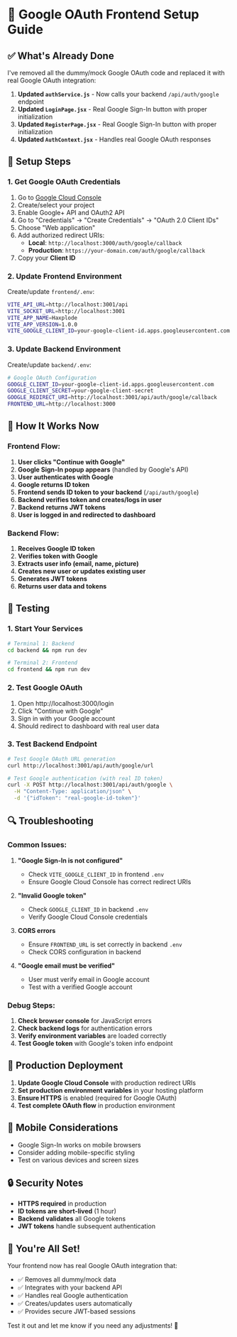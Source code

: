 # 🚀 Google OAuth Frontend Setup Guide

## ✅ What's Already Done

I've removed all the dummy/mock Google OAuth code and replaced it with real Google OAuth integration:

1. **Updated `authService.js`** - Now calls your backend `/api/auth/google` endpoint
2. **Updated `LoginPage.jsx`** - Real Google Sign-In button with proper initialization
3. **Updated `RegisterPage.jsx`** - Real Google Sign-In button with proper initialization
4. **Updated `AuthContext.jsx`** - Handles real Google OAuth responses

## 🔧 Setup Steps

### 1. Get Google OAuth Credentials

1. Go to [Google Cloud Console](https://console.cloud.google.com/)
2. Create/select your project
3. Enable Google+ API and OAuth2 API
4. Go to "Credentials" → "Create Credentials" → "OAuth 2.0 Client IDs"
5. Choose "Web application"
6. Add authorized redirect URIs:
   - **Local**: `http://localhost:3000/auth/google/callback`
   - **Production**: `https://your-domain.com/auth/google/callback`
7. Copy your **Client ID**

### 2. Update Frontend Environment

Create/update `frontend/.env`:
```bash
VITE_API_URL=http://localhost:3001/api
VITE_SOCKET_URL=http://localhost:3001
VITE_APP_NAME=Haxplode
VITE_APP_VERSION=1.0.0
VITE_GOOGLE_CLIENT_ID=your-google-client-id.apps.googleusercontent.com
```

### 3. Update Backend Environment

Create/update `backend/.env`:
```bash
# Google OAuth Configuration
GOOGLE_CLIENT_ID=your-google-client-id.apps.googleusercontent.com
GOOGLE_CLIENT_SECRET=your-google-client-secret
GOOGLE_REDIRECT_URI=http://localhost:3001/api/auth/google/callback
FRONTEND_URL=http://localhost:3000
```

## 🎯 How It Works Now

### Frontend Flow:
1. **User clicks "Continue with Google"**
2. **Google Sign-In popup appears** (handled by Google's API)
3. **User authenticates with Google**
4. **Google returns ID token**
5. **Frontend sends ID token to your backend** (`/api/auth/google`)
6. **Backend verifies token and creates/logs in user**
7. **Backend returns JWT tokens**
8. **User is logged in and redirected to dashboard**

### Backend Flow:
1. **Receives Google ID token**
2. **Verifies token with Google**
3. **Extracts user info (email, name, picture)**
4. **Creates new user or updates existing user**
5. **Generates JWT tokens**
6. **Returns user data and tokens**

## 🧪 Testing

### 1. Start Your Services
```bash
# Terminal 1: Backend
cd backend && npm run dev

# Terminal 2: Frontend  
cd frontend && npm run dev
```

### 2. Test Google OAuth
1. Open http://localhost:3000/login
2. Click "Continue with Google"
3. Sign in with your Google account
4. Should redirect to dashboard with real user data

### 3. Test Backend Endpoint
```bash
# Test Google OAuth URL generation
curl http://localhost:3001/api/auth/google/url

# Test Google authentication (with real ID token)
curl -X POST http://localhost:3001/api/auth/google \
  -H "Content-Type: application/json" \
  -d '{"idToken": "real-google-id-token"}'
```

## 🔍 Troubleshooting

### Common Issues:

1. **"Google Sign-In is not configured"**
   - Check `VITE_GOOGLE_CLIENT_ID` in frontend `.env`
   - Ensure Google Cloud Console has correct redirect URIs

2. **"Invalid Google token"**
   - Check `GOOGLE_CLIENT_ID` in backend `.env`
   - Verify Google Cloud Console credentials

3. **CORS errors**
   - Ensure `FRONTEND_URL` is set correctly in backend `.env`
   - Check CORS configuration in backend

4. **"Google email must be verified"**
   - User must verify email in Google account
   - Test with a verified Google account

### Debug Steps:

1. **Check browser console** for JavaScript errors
2. **Check backend logs** for authentication errors
3. **Verify environment variables** are loaded correctly
4. **Test Google token** with Google's token info endpoint

## 🚀 Production Deployment

1. **Update Google Cloud Console** with production redirect URIs
2. **Set production environment variables** in your hosting platform
3. **Ensure HTTPS** is enabled (required for Google OAuth)
4. **Test complete OAuth flow** in production environment

## 📱 Mobile Considerations

- Google Sign-In works on mobile browsers
- Consider adding mobile-specific styling
- Test on various devices and screen sizes

## 🔒 Security Notes

- **HTTPS required** in production
- **ID tokens are short-lived** (1 hour)
- **Backend validates** all Google tokens
- **JWT tokens** handle subsequent authentication

## 🎉 You're All Set!

Your frontend now has real Google OAuth integration that:
- ✅ Removes all dummy/mock data
- ✅ Integrates with your backend API
- ✅ Handles real Google authentication
- ✅ Creates/updates users automatically
- ✅ Provides secure JWT-based sessions

Test it out and let me know if you need any adjustments! 🚀
